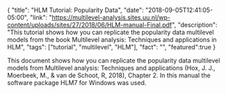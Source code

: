 {
  "title": "HLM Tutorial: Popularity Data",
  "date": "2018-09-05T12:41:05-05:00",
  "link": "https://multilevel-analysis.sites.uu.nl/wp-content/uploads/sites/27/2018/06/HLM-manual-Final.pdf",
  "description": "This tutorial shows how you can replicate the popularity data multilevel models from the book Multilevel analysis: Techniques and applications in HLM",
  "tags": ["tutorial", "multilevel", "HLM"],
  "fact": "",
  "featured":true
}


This document shows how you can replicate the popularity data multilevel models from Multilevel analysis: Techniques and applications (Hox, J. J., Moerbeek, M., & van de Schoot, R, 2018), Chapter 2. In this manual the software package HLM7 for Windows was used.
